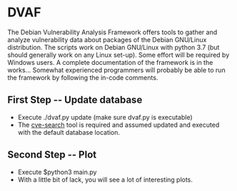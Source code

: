 # DVAF

The Debian Vulnerability Analysis Framework offers tools to gather and analyze vulnerability data about packages of the Debian GNU/Linux distribution. The scripts work on Debian GNU/Linux with python 3.7 (but should generally work on any Linux set-up). Some effort will be required by Windows users. A complete documentation of the framework is in the works... Somewhat experienced programmers will probably be able to run the framework by following the in-code comments.

## First Step -- Update database
- Execute ./dvaf.py update (make sure dvaf.py is executable)
- The [cve-search](https://github.com/cve-search/cve-search) tool is required and assumed updated and executed with the default database location.

## Second Step -- Plot
- Execute $python3 main.py
- With a little bit of lack, you will see a lot of interesting plots.
